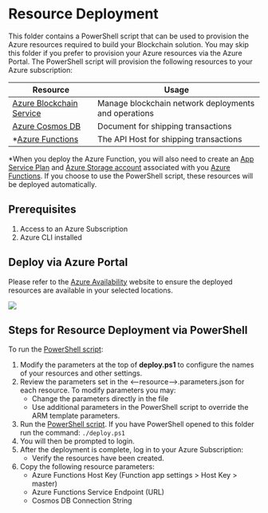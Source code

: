 # Resource Deployment

This folder contains a PowerShell script that can be used to provision the Azure resources required to build your Blockchain solution.  You may skip this folder if you prefer to provision your Azure resources via the Azure Portal.  The PowerShell script will provision the following resources to your Azure subscription:

 
| Resource              | Usage                                                                                     |
|-----------------------|-------------------------------------------------------------------------------------------|
| [Azure Blockchain Service](https://azure.microsoft.com/en-us/services/blockchain-service/) | Manage blockchain network deployments and operations|                                                     |
| [Azure Cosmos DB](https://azure.microsoft.com/en-us/services/cosmos-db/)  | Document for shipping transactions          |
| *[Azure Functions](https://azure.microsoft.com/en-us/services/functions/)               | The API Host for shipping transactions                                                  |

*When you deploy the Azure Function, you will also need to create an [App Service Plan](https://azure.microsoft.com/en-us/pricing/details/app-service/plans/) and [Azure Storage account](https://azure.microsoft.com/en-us/services/storage/) associated with you [Azure Functions](https://azure.microsoft.com/en-us/services/functions/). If you choose to use the PowerShell script, these resources will be deployed automatically.

## Prerequisites
1. Access to an Azure Subscription
2. Azure CLI installed

## Deploy via Azure Portal
Please refer to the [Azure Availability]() website to ensure the deployed resources are available in your selected locations.

<a href="https://portal.azure.com/#create/Microsoft.Template/uri/https%3A%2F%2Fgithub.com%2Fmicrosoft%2FDigital-Documentation-Shipping-Industry-Solution-Accelerator%2Fblob%2Fmaster%2F00_Resource_Deployment%2Fazuredeploy.json" target="_blank">
  <img src="https://aka.ms/deploytoazurebutton"/>
</a>

## Steps for Resource Deployment via PowerShell

To run the [PowerShell script](./deploy.ps1):

1. Modify the parameters at the top of **deploy.ps1** to configure the names of your resources and other settings.
2. Review the parameters set in the <--resource-->.parameters.json for each resource. To modify parameters you may:
    - Change the parameters directly in the file
    - Use additional parameters in the PowerShell script to override the ARM template parameters.
3. Run the [PowerShell script](./deploy.ps1). If you have PowerShell opened to this folder run the command:
`./deploy.ps1`
4. You will then be prompted to login.
5. After the deployment is complete, log in to your Azure Subscription:
    - Verify the resources have been created.
6. Copy the following resource parameters:
    - Azure Functions Host Key (Function app settings > Host Key > master)
    - Azure Functions Service Endpoint (URL)
    - Cosmos DB Connection String